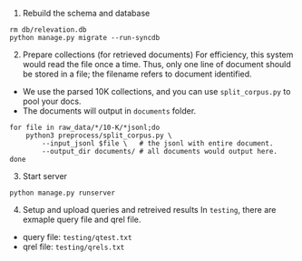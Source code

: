 
1. Rebuild the schema and database
```
rm db/relevation.db
python manage.py migrate --run-syncdb
```
2. Prepare collections (for retrieved documents)
For efficiency, this system would read the file once a time.
Thus, only one line of document should be stored in a file; 
the filename refers to document identified.

- We use the parsed 10K collections, and you can use `split_corpus.py` to pool your docs.
- The documents will output in `documents` folder.
```
for file in raw_data/*/10-K/*jsonl;do
    python3 preprocess/split_corpus.py \
        --input_jsonl $file \   # the jsonl with entire document.
        --output_dir documents/ # all documents would output here.
done
```

3. Start server
```
python manage.py runserver
```

4. Setup and upload queries and retreived results
In `testing`, there are exmaple query file and qrel file.

- query file: `testing/qtest.txt`
- qrel file: `testing/qrels.txt`

